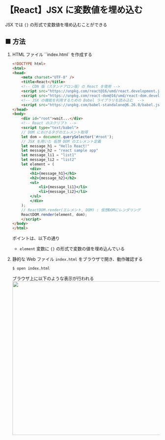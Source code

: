 # 【React】JSX に変数値を埋め込む

JSX では `{}` の形式で変数値を埋め込むことができる

## ■ 方法

1. HTML ファイル ``index.html` を作成する

	```html
	<!DOCTYPE html>
	<html>
	<head>
		<meta charset="UTF-8" />
		<title>React</title>
		<!-- CDN 版（スタンドアロン版）の React を使用 -->
		<script src="https://unpkg.com/react@16/umd/react.development.js"></script>
		<script src="https://unpkg.com/react-dom@16/umd/react-dom.development.js"></script>
		<!-- JSX の機能を利用するための Babel ライブラリを読み込む  -->
		<script src="https://unpkg.com/babel-standalone@6.26.0/babel.js"></script>
	</head>
	<body>
		<div id="root">wait...</div>
		<!-- React のスクリプト -->
		<script type="text/babel">
		// DOM におけるタグのエレメント取得
		let dom = document.querySelector('#root');
		// JSX を用いた 仮想 DOM のエレメント定義
		let message_h1 = "Hello React!"
		let message_h2 = "react sample app"
		let message_li1 = "list1"
		let message_li2 = "list2"
		let element = (
			<div>
			<h1>{message_h1}</h1>
			<h2>{message_h2}</h2>
			<ul>
				<li>{message_li1}</li>
				<li>{message_li2}</li>
			</ul>
			</div>
		);
		// ReactDOM.render(エレメント, DOM) : 仮想DOMにレンダリング
		ReactDOM.render(element, dom);
		</script>
	</body>
	</html>
	```

	ポイントは、以下の通り

	- `element` 変数に `{}` の形式で変数の値を埋め込んでいる

2. 静的な Web ファイル `index.html` をブラウザで開き、動作確認する

	```sh
	$ open index.html
	```

    ブラウザ上に以下のような表示が行われる<br>
    <img src="https://user-images.githubusercontent.com/25688193/137618707-c9b15e9b-1eed-4b18-9b6c-3b1c43a6e75f.png" width="500"><br>
